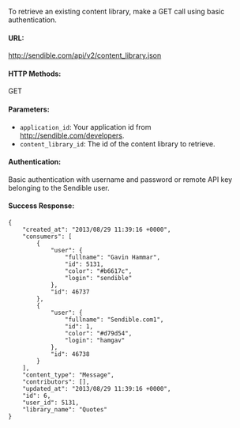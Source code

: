 To retrieve an existing content library, make a GET call using basic authentication.

#### URL: ####
http://sendible.com/api/v2/content_library.json

#### HTTP Methods: ####
GET

#### Parameters: ####
  * `application_id`: Your application id from http://sendible.com/developers.
  * `content_library_id`: The id of the content library to retrieve.

#### Authentication: ####
Basic authentication with username and password or remote API key belonging to the Sendible user.

#### Success Response: ####
```
{
    "created_at": "2013/08/29 11:39:16 +0000",
    "consumers": [
        {
            "user": {
                "fullname": "Gavin Hammar",
                "id": 5131,
                "color": "#b6617c",
                "login": "sendible"
            },
            "id": 46737
        },
        {
            "user": {
                "fullname": "Sendible.com1",
                "id": 1,
                "color": "#d79d54",
                "login": "hamgav"
            },
            "id": 46738
        }
    ],
    "content_type": "Message",
    "contributors": [],
    "updated_at": "2013/08/29 11:39:16 +0000",
    "id": 6,
    "user_id": 5131,
    "library_name": "Quotes"
}
```